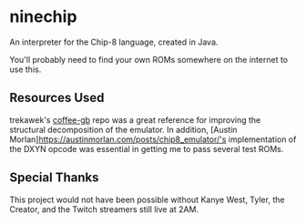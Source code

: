# ninechip
An interpreter for the Chip-8 language, created in Java.

You'll probably need to find your own ROMs somewhere on the internet to use this.

## Resources Used
trekawek's [coffee-gb](https://github.com/trekawek/coffee-gb) repo was a great reference for improving the structural decomposition of the emulator. In addition, [Austin Morlan]https://austinmorlan.com/posts/chip8_emulator/'s implementation of the DXYN opcode was essential in getting me to pass several test ROMs.

## Special Thanks
This project would not have been possible without Kanye West, Tyler, the Creator, and the Twitch streamers still live at 2AM.
